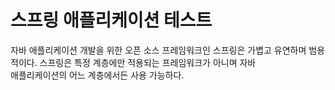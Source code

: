 # **스프링 애플리케이션 테스트**  
자바 애플리케이션 개발을 위한 오픈 소스 프레임워크인 스프링은 가볍고 유연하며 범용적이다. 스프링은 특정 계층에만 적용되는 프레임워크가 아니며 자바  
애플리케이션의 어느 계층에서든 사용 가능하다.  
  
